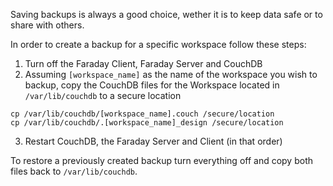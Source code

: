 Saving backups is always a good choice, wether it is to keep data safe or to share with others.

In order to create a backup for a specific workspace follow these steps:

1. Turn off the Faraday Client, Faraday Server and CouchDB
2. Assuming `[workspace_name]` as the name of the workspace you wish to backup, copy the CouchDB files for the Workspace located in `/var/lib/couchdb` to a secure location
```
cp /var/lib/couchdb/[workspace_name].couch /secure/location
cp /var/lib/couchdb/.[workspace_name]_design /secure/location
```
3. Restart CouchDB, the Faraday Server and Client (in that order)

To restore a previously created backup turn everything off and copy both files back to `/var/lib/couchdb`.